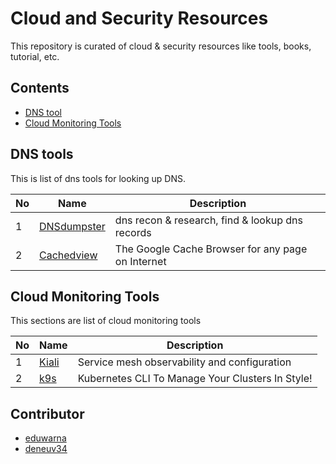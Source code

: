 # Cloud and Security Resources

This repository is curated of cloud & security resources like tools, books, tutorial, etc. 

## Contents

- [DNS tool](#dns-tools)
- [Cloud Monitoring Tools](#cloud-monitoring-tools)

## DNS tools
This is list of dns tools for looking up DNS.

| No | Name | Description |
|-----|------|-------------|
|1|[DNSdumpster](https://dnsdumpster.com/)|dns recon & research, find & lookup dns records|
|2|[Cachedview](https://cachedview.com)|The Google Cache Browser for any page on Internet|

## Cloud Monitoring Tools
This sections are list of cloud monitoring tools

| No | Name | Description |
|-----|------|-------------|
|1|[Kiali](https://www.kiali.io/)|Service mesh observability and configuration|
|2|[k9s](https://k9ss.io/)|Kubernetes CLI To Manage Your Clusters In Style!|

## Contributor
- [eduwarna](https://github.com/edsuwarna)
- [deneuv34](https://github.com/deneuv34)